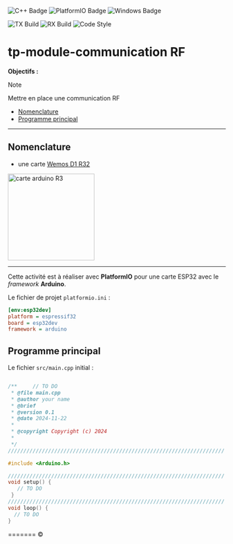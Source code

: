 ![C++ Badge](https://img.shields.io/badge/C%2B%2B-00599C?logo=cplusplus&logoColor=fff&style=plastic)
![PlatformIO Badge](https://img.shields.io/badge/build%20with-PlatformIO-orange?logo=platformio&logoColor=white&style=plastic)
![Windows Badge](https://img.shields.io/badge/Windows-0078D6?logo=windows&logoColor=white&style=plastic)

<!-- Badges de statut de compilation -->
![TX Build](https://img.shields.io/badge/📡_TX_Build-passing-44cc11?logo=platformio&logoColor=white&style=plastic)
![RX Build](https://img.shields.io/badge/📡_RX_Build-passing-44cc11?logo=platformio&logoColor=white&style=plastic)
![Code Style](https://img.shields.io/badge/🧹_Code_Style-passing-44cc11?logo=formatjs&logoColor=white&style=plastic)

# tp-module-communication RF

**Objectifs :**



> [!NOTE]  
> Mettre en place une communication RF

- [Nomenclature](#nomenclature)
- [Programme principal](#programme-principal)

---

## Nomenclature

- une carte [Wemos D1 R32](https://www.az-delivery.de/fr/products/esp32-d1-r32-board)
  
<img src="./images/AzD1R32.jpg" height="200" width="200" alt="carte arduino R3">

---

Cette activité est à réaliser avec **PlatformIO** pour une carte ESP32 avec le _framework_ **Arduino**.

Le fichier de projet `platformio.ini` :

```ini
[env:esp32dev]
platform = espressif32
board = esp32dev
framework = arduino
```

## Programme principal

Le fichier `src/main.cpp` initial :

```cpp

/**     // TO DO
 * @file main.cpp
 * @author your name
 * @brief 
 * @version 0.1
 * @date 2024-11-22
 * 
 * @copyright Copyright (c) 2024
 * 
 */
//////////////////////////////////////////////////////////////////////

#include <Arduino.h>

//////////////////////////////////////////////////////////////////////
void setup() {
   // TO DO
 }
//////////////////////////////////////////////////////////////////////
void loop() {
  // TO DO
}

```
=======
&copy;

